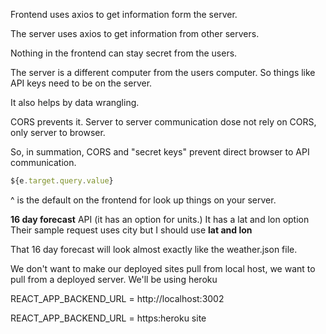 Frontend uses axios to get information form the server.

The server uses axios to get information from other servers.

Nothing in the frontend can stay secret from the users.

The server is a different computer from the users computer. So things like API keys need to be on the server.

It also helps by data wrangling.

CORS prevents it. Server to server communication dose not rely on CORS, only server to browser.

So, in summation, CORS and "secret keys" prevent direct browser to API communication.


```js
${e.target.query.value}
```
^ is the default on the frontend for look up things on your server.

**16 day forecast** API (it has an option for units.)
It has a lat and lon option
Their sample request uses city but I should use **lat and lon**

That 16 day forecast will look almost exactly like the weather.json file.

We don't want to make our deployed sites pull from local host, we want to pull from  a deployed server. We'll be using heroku

REACT_APP_BACKEND_URL = http://localhost:3002

REACT_APP_BACKEND_URL = https:heroku site
